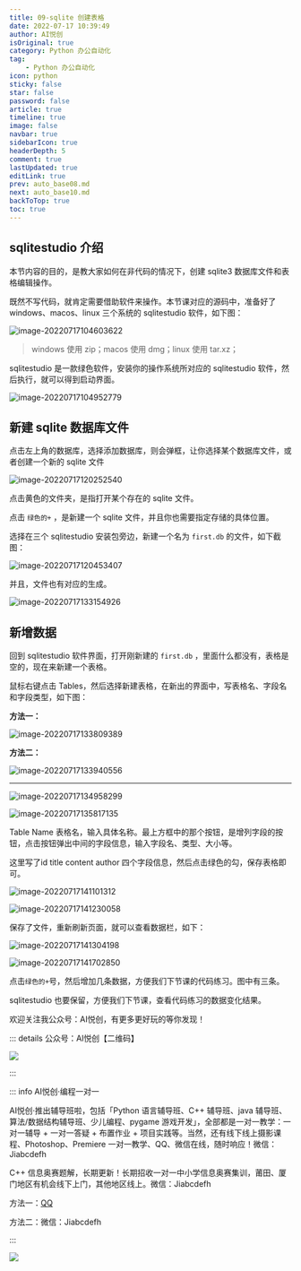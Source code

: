 ```yaml
---
title: 09-sqlite 创建表格
date: 2022-07-17 10:39:49
author: AI悦创
isOriginal: true
category: Python 办公自动化
tag:
    - Python 办公自动化
icon: python
sticky: false
star: false
password: false
article: true
timeline: true
image: false
navbar: true
sidebarIcon: true
headerDepth: 5
comment: true
lastUpdated: true
editLink: true
prev: auto_base08.md
next: auto_base10.md
backToTop: true
toc: true
---
```


## sqlitestudio 介绍

本节内容的目的，是教大家如何在非代码的情况下，创建 sqlite3 数据库文件和表格编辑操作。

既然不写代码，就肯定需要借助软件来操作。本节课对应的源码中，准备好了 windows、macos、linux 三个系统的 sqlitestudio 软件，如下图：

![image-20220717104603622](./auto_base09.assets/image-20220717104603622.png)

> windows 使用 zip；macos 使用 dmg；linux 使用 tar.xz；

sqlitestudio 是一款绿色软件，安装你的操作系统所对应的 sqlitestudio 软件，然后执行，就可以得到启动界面。

![image-20220717104952779](./auto_base09.assets/image-20220717104952779.png)

## 新建  sqlite 数据库文件

点击左上角的数据库，选择添加数据库，则会弹框，让你选择某个数据库文件，或者创建一个新的 sqlite 文件

![image-20220717120252540](./auto_base09.assets/image-20220717120252540.png)

点击黄色的文件夹，是指打开某个存在的 sqlite 文件。

点击 `绿色的+` ，是新建一个 sqlite 文件，并且你也需要指定存储的具体位置。

选择在三个 sqlitestudio 安装包旁边，新建一个名为 `first.db` 的文件，如下截图：

![image-20220717120453407](./auto_base09.assets/image-20220717120453407.png)

并且，文件也有对应的生成。

![image-20220717133154926](./auto_base09.assets/image-20220717133154926.png)

## 新增数据

回到 sqlitestudio 软件界面，打开刚新建的 `first.db` ，里面什么都没有，表格是空的，现在来新建一个表格。

鼠标右键点击 Tables，然后选择新建表格，在新出的界面中，写表格名、字段名和字段类型，如下图：

**方法一：**

![image-20220717133809389](./auto_base09.assets/image-20220717133809389.png)

**方法二：**

![image-20220717133940556](./auto_base09.assets/image-20220717133940556.png)

---

![image-20220717134958299](./auto_base09.assets/image-20220717134958299.png)

![image-20220717135817135](./auto_base09.assets/image-20220717135817135.png)

Table Name 表格名，输入具体名称。最上方框中的那个按钮，是增列字段的按钮，点击按钮弹出中间的字段信息，输入字段名、类型、大小等。

这里写了id title content author 四个字段信息，然后点击绿色的勾，保存表格即可。

![image-20220717141101312](./auto_base09.assets/image-20220717141101312.png)

![image-20220717141230058](./auto_base09.assets/image-20220717141230058.png)

保存了文件，重新刷新页面，就可以查看数据栏，如下：

![image-20220717141304198](./auto_base09.assets/image-20220717141304198.png)

![image-20220717141702850](./auto_base09.assets/image-20220717141702850.png)

点击`绿色的+`号，然后增加几条数据，方便我们下节课的代码练习。图中有三条。

sqlitestudio 也要保留，方便我们下节课，查看代码练习的数据变化结果。

欢迎关注我公众号：AI悦创，有更多更好玩的等你发现！

::: details 公众号：AI悦创【二维码】

![](/gzh.jpg)

:::

::: info AI悦创·编程一对一

AI悦创·推出辅导班啦，包括「Python 语言辅导班、C++ 辅导班、java 辅导班、算法/数据结构辅导班、少儿编程、pygame 游戏开发」，全部都是一对一教学：一对一辅导 + 一对一答疑 + 布置作业 + 项目实践等。当然，还有线下线上摄影课程、Photoshop、Premiere 一对一教学、QQ、微信在线，随时响应！微信：Jiabcdefh

C++ 信息奥赛题解，长期更新！长期招收一对一中小学信息奥赛集训，莆田、厦门地区有机会线下上门，其他地区线上。微信：Jiabcdefh

方法一：[QQ](http://wpa.qq.com/msgrd?v=3&uin=1432803776&site=qq&menu=yes)

方法二：微信：Jiabcdefh

:::

![](/zsxq.jpg)













